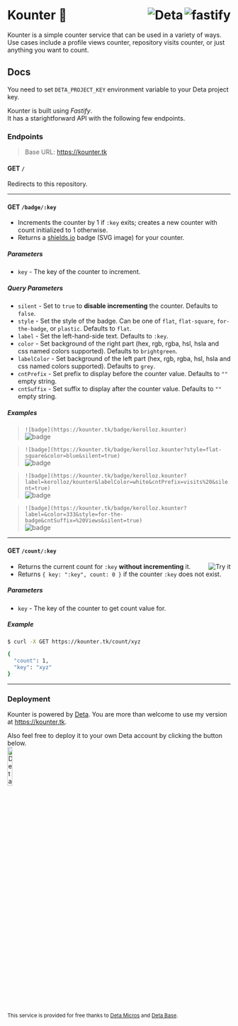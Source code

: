 <h1 align="left">Kounter 🧮
<a target="_blank" href="https://fastify.io">
  <img alt="fastify" align="right" src="https://t.ly/0o1a"/>
</a>
<a target="_blank" href="https://deta.sh">
  <img alt="Deta" align="right" src="https://t.ly/-g08" />
</a>
</h1>

Kounter is a simple counter service that can be used in a variety of ways.  
Use cases include a profile views counter, repository visits counter, or just anything you want to count.

## Docs

You need to set `DETA_PROJECT_KEY` environment variable to your Deta project key.

Kounter is built using _Fastify_.  
It has a starightforward API with the following few endpoints.

### Endpoints

> Base URL: <https://kounter.tk>

#### GET `/`

Redirects to this repository.

---

#### GET `/badge/:key`

- Increments the counter by 1 if `:key` exits; creates a new counter with count initialized to 1 otherwise.
- Returns a [shields.io](https://shields.io) badge (SVG image) for your counter.

##### Parameters

- `key` - The key of the counter to increment.

##### Query Parameters

- `silent` - Set to `true` to **disable incrementing** the counter. Defaults to `false`.
- `style` - Set the style of the badge. Can be one of `flat`, `flat-square`, `for-the-badge`, or `plastic`. Defaults to `flat`.
- `label` - Set the left-hand-side text. Defaults to `:key`.
- `color` - Set background of the right part (hex, rgb, rgba, hsl, hsla and css named colors supported). Defaults to `brightgreen`.
- `labelColor` -  Set background of the left part (hex, rgb, rgba, hsl, hsla and css named colors supported). Defaults to `grey`.
- `cntPrefix` - Set prefix to display before the counter value. Defaults to `""` empty string.
- `cntSuffix` - Set suffix to display after the counter value. Defaults to `""` empty string.

##### Examples

> `![badge](https://kounter.tk/badge/kerolloz.kounter)`  
> ![badge](https://kounter.tk/badge/kerolloz.kounter)

> `![badge](https://kounter.tk/badge/kerolloz.kounter?style=flat-square&color=blue&silent=true)`  
> ![badge](https://kounter.tk/badge/kerolloz.kounter?style=flat-square&color=blue&silent=true)  

> `![badge](https://kounter.tk/badge/kerolloz.kounter?label=kerolloz/kounter&labelColor=white&cntPrefix=visits%20&silent=true)`  
> ![badge](https://kounter.tk/badge/kerolloz.kounter?label=kerolloz/kounter&labelColor=white&cntPrefix=visits%20&silent=true)

> `![badge](https://kounter.tk/badge/kerolloz.kounter?label=&color=333&style=for-the-badge&cntSuffix=%20Views&silent=true)`  
> ![badge](https://kounter.tk/badge/kerolloz.kounter?label=&color=333&style=for-the-badge&cntSuffix=%20Views&silent=true)

---

#### GET `/count/:key`

<a target="_blank" href="https://reqbin.com/c-hzpbeh8a">
  <img align="right" alt="Try it" src="https://img.shields.io/badge/-Try%20it-white?style=for-the-badge" />
</a>

- Returns the current count for `:key` **without incrementing** it.
- Returns `{ key: ":key", count: 0 }` if the counter `:key` does not exist.

##### Parameters

- `key` - The key of the counter to get count value for.

##### Example

```bash
$ curl -X GET https://kounter.tk/count/xyz

{
  "count": 1,
  "key": "xyz"
}
```

---

### Deployment

Kounter is powered by [Deta](https://deta.sh).
You are more than welcome to use my version at <https://kounter.tk>.

Also feel free to deploy it to your own Deta account by clicking the button below.  
<a href="https://go.deta.dev/deploy?repo=https://github.com/kerolloz/kounter">
  <img width="15%" alt="Deta Deploy Button" src="https://button.deta.dev/1/svg" />
</a>

<sub>This service is provided for free thanks to [Deta Micros](https://docs.deta.sh/docs/micros/about) and [Deta Base](https://docs.deta.sh/docs/base/about).</sub>
